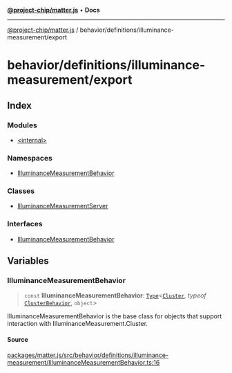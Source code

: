 [**@project-chip/matter.js**](../../../../README.md) • **Docs**

***

[@project-chip/matter.js](../../../../modules.md) / behavior/definitions/illuminance-measurement/export

# behavior/definitions/illuminance-measurement/export

## Index

### Modules

- [\<internal\>](-internal-/README.md)

### Namespaces

- [IlluminanceMeasurementBehavior](namespaces/IlluminanceMeasurementBehavior/README.md)

### Classes

- [IlluminanceMeasurementServer](classes/IlluminanceMeasurementServer.md)

### Interfaces

- [IlluminanceMeasurementBehavior](interfaces/IlluminanceMeasurementBehavior.md)

## Variables

### IlluminanceMeasurementBehavior

> `const` **IlluminanceMeasurementBehavior**: [`Type`](../../../cluster/export/namespaces/ClusterBehavior/interfaces/Type.md)\<[`Cluster`](../../../../cluster/export/namespaces/IlluminanceMeasurement/interfaces/Cluster.md), *typeof* [`ClusterBehavior`](../../../cluster/export/namespaces/ClusterBehavior/README.md), `object`\>

IlluminanceMeasurementBehavior is the base class for objects that support interaction with IlluminanceMeasurement.Cluster.

#### Source

[packages/matter.js/src/behavior/definitions/illuminance-measurement/IlluminanceMeasurementBehavior.ts:16](https://github.com/project-chip/matter.js/blob/7a8cbb56b87d4ccf34bec5a9a95ab40a1711324f/packages/matter.js/src/behavior/definitions/illuminance-measurement/IlluminanceMeasurementBehavior.ts#L16)
